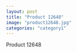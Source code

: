 ```yaml
---
layout: post
title: "Product 12648"
image: "product12648.jpg"
categories: "category1"
---
```

Product 12648
